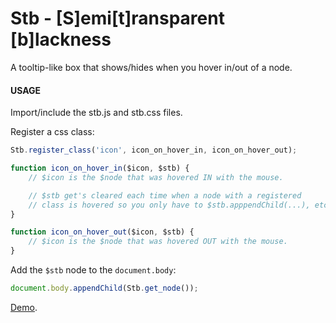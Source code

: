 # Stb - [S]emi[t]ransparent [b]lackness

A tooltip-like box that shows/hides when you hover in/out of a node.

#### USAGE

Import/include the stb.js and stb.css files.

Register a css class:
```js
Stb.register_class('icon', icon_on_hover_in, icon_on_hover_out);

function icon_on_hover_in($icon, $stb) {
    // $icon is the $node that was hovered IN with the mouse.

    // $stb get's cleared each time when a node with a registered
    // class is hovered so you only have to $stb.apppendChild(...), etc.
}

function icon_on_hover_out($icon, $stb) {
    // $icon is the $node that was hovered OUT with the mouse.
}

```

Add the ```$stb``` node to the ```document.body```:
```js
document.body.appendChild(Stb.get_node());
```

[Demo](https://tipdbmp.github.io/stb/).
